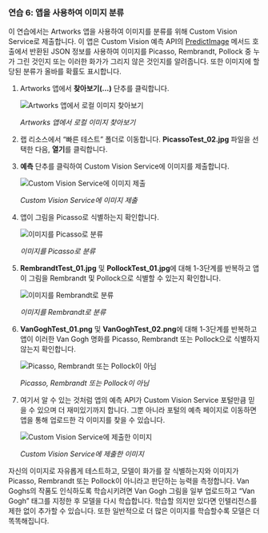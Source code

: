 ### <a name="exercise-6-use-the-app-to-classify-images"></a>연습 6: 앱을 사용하여 이미지 분류

이 연습에서는 Artworks 앱을 사용하여 이미지를 분류를 위해 Custom Vision Service로 제출합니다. 이 앱은 Custom Vision 예측 API의 [PredictImage](https://southcentralus.dev.cognitive.microsoft.com/docs/services/eb68250e4e954d9bae0c2650db79c653/operations/58acd3c1ef062f0344a42814) 메서드 호출에서 반환된 JSON 정보를 사용하여 이미지를 Picasso, Rembrandt, Pollock 중 누가 그린 것인지 또는 이러한 화가가 그리지 않은 것인지를 알려줍니다. 또한 이미지에 할당된 분류가 올바를 확률도 표시합니다.

1. Artworks 앱에서 **찾아보기(...)** 단추를 클릭합니다. 

    ![Artworks 앱에서 로컬 이미지 찾아보기](../images/app-click-browse.png)

    _Artworks 앱에서 로컬 이미지 찾아보기_ 

1. 랩 리소스에서 “빠른 테스트” 폴더로 이동합니다. **PicassoTest_02.jpg** 파일을 선택한 다음, **열기**를 클릭합니다.

1. **예측** 단추를 클릭하여 Custom Vision Service에 이미지를 제출합니다.

    ![Custom Vision Service에 이미지 제출](../images/app-click-predict.png)

    _Custom Vision Service에 이미지 제출_ 

1. 앱이 그림을 Picasso로 식별하는지 확인합니다.

    ![이미지를 Picasso로 분류](../images/app-prediction-01.png)

    _이미지를 Picasso로 분류_ 

1. **RembrandtTest_01.jpg** 및 **PollockTest_01.jpg**에 대해 1-3단계를 반복하고 앱이 그림을 Rembrandt 및 Pollock으로 식별할 수 있는지 확인합니다.

    ![이미지를 Rembrandt로 분류](../images/app-prediction-02.png)

    _이미지를 Rembrandt로 분류_ 

1. **VanGoghTest_01.png** 및 **VanGoghTest_02.png**에 대해 1-3단계를 반복하고 앱이 이러한 Van Gogh 명화를 Picasso, Rembrandt 또는 Pollock으로 식별하지 않는지 확인합니다.

    ![Picasso, Rembrandt 또는 Pollock이 아님](../images/app-prediction-03.png)

    _Picasso, Rembrandt 또는 Pollock이 아님_ 

1. 여기서 알 수 있는 것처럼 앱의 예측 API가 Custom Vision Service 포털만큼 믿을 수 있으며 더 재미있기까지 합니다. 그뿐 아니라 포털의 예측 페이지로 이동하면 앱을 통해 업로드한 각 이미지를 찾을 수 있습니다.
 
    ![Custom Vision Service에 제출한 이미지](../images/portal-all-predictions.png)

    _Custom Vision Service에 제출한 이미지_ 

자신의 이미지로 자유롭게 테스트하고, 모델이 화가를 잘 식별하는지와 이미지가 Picasso, Rembrandt 또는 Pollock이 아니라고 판단하는 능력을 측정합니다. Van Goghs의 작품도 인식하도록 학습시키려면 Van Gogh 그림을 일부 업로드하고 “Van Gogh” 태그를 지정한 후 모델을 다시 학습합니다. 학습할 의지만 있다면 인텔리전스를 제한 없이 추가할 수 있습니다. 또한 일반적으로 더 많은 이미지를 학습할수록 모델은 더 똑똑해집니다.